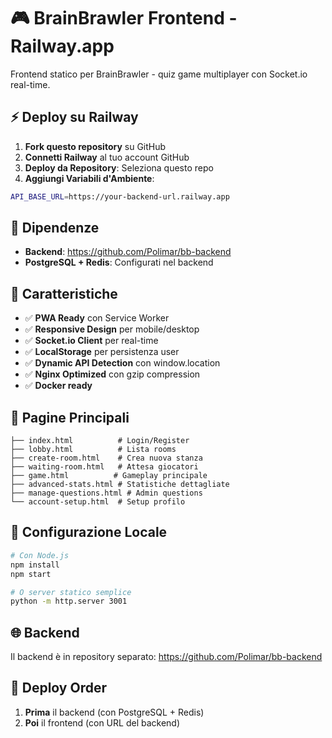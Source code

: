# 🎮 BrainBrawler Frontend - Railway.app

Frontend statico per BrainBrawler - quiz game multiplayer con Socket.io real-time.

## ⚡ Deploy su Railway

1. **Fork questo repository** su GitHub  
2. **Connetti Railway** al tuo account GitHub
3. **Deploy da Repository**: Seleziona questo repo
4. **Aggiungi Variabili d'Ambiente**:

```bash
API_BASE_URL=https://your-backend-url.railway.app
```

## 🔗 Dipendenze

- **Backend**: https://github.com/Polimar/bb-backend
- **PostgreSQL + Redis**: Configurati nel backend

## 🚀 Caratteristiche

- ✅ **PWA Ready** con Service Worker
- ✅ **Responsive Design** per mobile/desktop  
- ✅ **Socket.io Client** per real-time
- ✅ **LocalStorage** per persistenza user
- ✅ **Dynamic API Detection** con window.location
- ✅ **Nginx Optimized** con gzip compression
- ✅ **Docker ready**

## 📂 Pagine Principali

```
├── index.html          # Login/Register
├── lobby.html          # Lista rooms
├── create-room.html    # Crea nuova stanza
├── waiting-room.html   # Attesa giocatori
├── game.html          # Gameplay principale
├── advanced-stats.html # Statistiche dettagliate
├── manage-questions.html # Admin questions
└── account-setup.html  # Setup profilo
```

## 🔧 Configurazione Locale

```bash
# Con Node.js
npm install
npm start

# O server statico semplice
python -m http.server 3001
```

## 🌐 Backend

Il backend è in repository separato: https://github.com/Polimar/bb-backend

## 🎯 Deploy Order

1. **Prima** il backend (con PostgreSQL + Redis)
2. **Poi** il frontend (con URL del backend) 